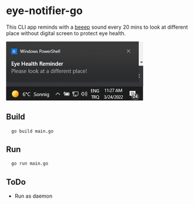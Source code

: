 
# eye-notifier-go

This CLI app reminds with a [beeep](https://github.com/gen2brain/beeep) sound every 20 mins to look at different place without digital screen to protect eye health.

![Screenshot](notification.png)


## Build

```bash
  go build main.go
```

## Run

```bash
  go run main.go
```
    
    

## ToDo
- Run as daemon
